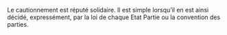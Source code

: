 Le cautionnement est réputé solidaire.
Il est simple lorsqu’il en est ainsi décidé, expressément, par la loi de chaque Etat Partie ou la
convention des parties.